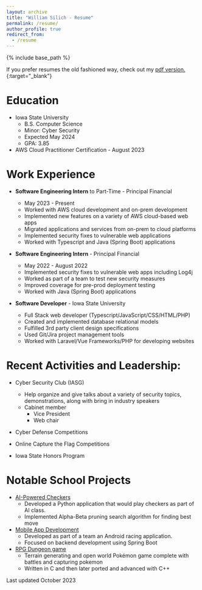 ```yaml
---
layout: archive
title: "William Silich - Resume"
permalink: /resume/
author_profile: true
redirect_from:
  - /resume
---
```


{% include base_path %}

If you prefer resumes the old fashioned way, check out my [pdf version.](/assets/files/resume.pdf){:target="_blank"}

Education
======
* Iowa State University 
  - B.S. Computer Science
  - Minor: Cyber Security
  - Expected May 2024
  - GPA: 3.85
* AWS Cloud Practitioner Certification - August 2023

Work Experience
======
* **Software Engineering Intern** to Part-Time - Principal Financial 
  - May 2023 - Present
  - Worked with AWS cloud development and on-prem development
  - Implemented new features on a variety of AWS cloud-based web apps 
  - Migrated applications and services from on-prem to cloud platforms
  - Implemented security fixes to vulnerable web applications
  - Worked with Typescript and Java (Spring Boot) applications

* **Software Engineering Intern** - Principal Financial 
  - May 2022 - August 2022
  - Implemented security fixes to vulnerable web apps including Log4j 
  - Worked as part of a team to test new security measures
  - Improved coverage for pre-prod deployment testing
  - Worked with Java (Spring Boot) applications

* **Software Developer** - Iowa State University
  - Full Stack web developer (Typescript/JavaScript/CSS/HTML/PHP) 
  - Created and implemented database relational models
  - Fulfilled 3rd party client design specifications
  - Used Git/Jira project management tools
  - Worked with Laravel/Vue Frameworks/PHP for developing websites
  
Recent Activities and Leadership:
======
* Cyber Security Club (IASG)
  - Help organize and give talks about a variety of security topics, demonstrations, along with bring in industry speakers
  - Cabinet member
    - Vice President
    - Web chair

* Cyber Defense Competitions 
* Online Capture the Flag Competitions
* Iowa State Honors Program
  
Notable School Projects
======
- [AI-Powered Checkers](/portfolio/checkers)
    - Developed a Python application that would play checkers as part of AI class. 
    - Implemented Alpha-Beta pruning search algorithm for finding best move
- [Mobile App Development](/portfolio/mobile)
  - Developed as part of a team an Android racing application. 
  - Focused on backend development using Spring Boot
- [RPG Dungeon game](/portfolio/dungeon)
  - Terrain generating and open world Pokémon game complete with battles and capturing pokemon
  - Written in C and then later ported and advanced with C++
  
Last updated October 2023